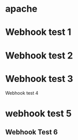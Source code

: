 # apache



# Webhook test 1
# Webhook test 2

# Webhook test 3
Webhook test 4

# webhook test 5
## Webhook Test 6
